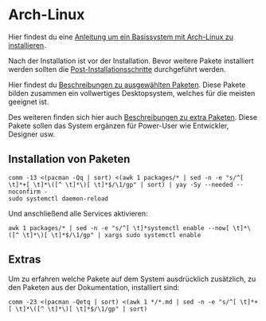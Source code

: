 # Arch-Linux


Hier findest du eine [Anleitung um ein Basissystem mit Arch-Linux zu installieren](install_arch.md).

Nach der Installation ist vor der Installation. Bevor weitere Pakete installiert werden sollten die [Post-Installationsschritte](post_install) durchgeführt werden.

Hier findest du [Beschreibungen zu ausgewählten Paketen](packages). Diese Pakete bilden zusammen ein vollwertiges Desktopsystem, welches für die meisten geeignet ist.

Des weiteren finden sich hier auch [Beschreibungen zu extra Paketen](extra_packages). Diese Pakete sollen das System ergänzen für Power-User wie Entwickler, Designer usw.


## Installation von Paketen

    comm -13 <(pacman -Qq | sort) <(awk 1 packages/* | sed -n -e "s/^[ \t]*+[ \t]*\([^ \t]*\)[ \t]*$/\1/gp" | sort) | yay -Sy --needed --noconfirm -
    sudo systemctl daemon-reload

Und anschließend alle Services aktivieren:

    awk 1 packages/* | sed -n -e "s/^[ \t]*systemctl enable --now[ \t]*\([^ \t]*\)[ \t]*$/\1/gp" | xargs sudo systemctl enable


## Extras

Um zu erfahren welche Pakete auf dem System ausdrücklich zusätzlich, zu den Paketen aus der Dokumentation, installiert sind:

    comm -23 <(pacman -Qetq | sort) <(awk 1 */*.md | sed -n -e "s/^[ \t]*+[ \t]*\([^ \t]*\)[ \t]*$/\1/gp" | sort)

 
